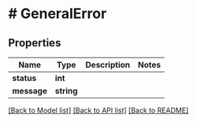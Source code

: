 # # GeneralError

## Properties

Name | Type | Description | Notes
------------ | ------------- | ------------- | -------------
**status** | **int** |  |
**message** | **string** |  |

[[Back to Model list]](../../README.md#models) [[Back to API list]](../../README.md#endpoints) [[Back to README]](../../README.md)
